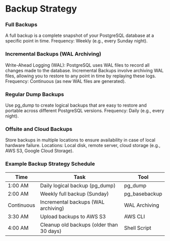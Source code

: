 # Backup Strategy

### Full Backups
A full backup is a complete snapshot of your PostgreSQL database at a specific point in time.
Frequency: Weekly (e.g., every Sunday night).

### Incremental Backups (WAL Archiving)
Write-Ahead Logging (WAL): PostgreSQL uses WAL files to record all changes made to the database.
Incremental Backups involve archiving WAL files, allowing you to restore to any point in time by replaying these logs.
Frequency: Continuous (as new WAL files are generated).
### Regular Dump Backups
Use pg_dump to create logical backups that are easy to restore and portable across different PostgreSQL versions.
Frequency: Daily (e.g., every night).

### Offsite and Cloud Backups
Store backups in multiple locations to ensure availability in case of local hardware failure.
Locations: Local disk, remote server, cloud storage (e.g., AWS S3, Google Cloud Storage).



### Example Backup Strategy Schedule

| Time	     | Task                                        |	Tool        |
| ---------- | ------------------------------------------- | -------------- |
| 1:00 AM    |	Daily logical backup (pg_dump)             | pg_dump        |
| 2:00 AM    |	Weekly full backup (Sunday)	               | pg_basebackup  |
| Continuous |	Incremental backups (WAL archiving)	       | WAL Archiving  |
| 3:30 AM    |	Upload backups to AWS S3	               | AWS CLI        |
| 4:00 AM    |	Cleanup old backups (older than 30 days)   | Shell Script   |


